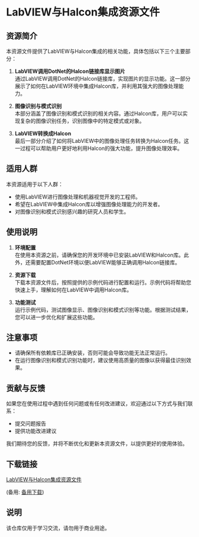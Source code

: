 # LabVIEW与Halcon集成资源文件

## 资源简介

本资源文件提供了LabVIEW与Halcon集成的相关功能，具体包括以下三个主要部分：

1. **LabVIEW调用DotNet的Halcon链接库显示图片**  
   通过LabVIEW调用DotNet的Halcon链接库，实现图片的显示功能。这一部分展示了如何在LabVIEW环境中集成Halcon库，并利用其强大的图像处理能力。

2. **图像识别与模式识别**  
   本部分涵盖了图像识别和模式识别的相关内容。通过Halcon库，用户可以实现复杂的图像识别任务，识别图像中的特定模式或对象。

3. **LabVIEW转换成Halcon**  
   最后一部分介绍了如何将LabVIEW中的图像处理任务转换为Halcon任务。这一过程可以帮助用户更好地利用Halcon的强大功能，提升图像处理效率。

## 适用人群

本资源适用于以下人群：

- 使用LabVIEW进行图像处理和机器视觉开发的工程师。
- 希望在LabVIEW中集成Halcon库以增强图像处理能力的开发者。
- 对图像识别和模式识别感兴趣的研究人员和学生。

## 使用说明

1. **环境配置**  
   在使用本资源之前，请确保您的开发环境中已安装LabVIEW和Halcon库。此外，还需要配置DotNet环境以便LabVIEW能够正确调用Halcon链接库。

2. **资源下载**  
   下载本资源文件后，按照提供的示例代码进行配置和运行。示例代码将帮助您快速上手，理解如何在LabVIEW中调用Halcon库。

3. **功能测试**  
   运行示例代码，测试图像显示、图像识别和模式识别等功能。根据测试结果，您可以进一步优化和扩展这些功能。

## 注意事项

- 请确保所有依赖库已正确安装，否则可能会导致功能无法正常运行。
- 在运行图像识别和模式识别功能时，建议使用高质量的图像以获得最佳识别效果。

## 贡献与反馈

如果您在使用过程中遇到任何问题或有任何改进建议，欢迎通过以下方式与我们联系：

- 提交问题报告
- 提供功能改进建议

我们期待您的反馈，并将不断优化和更新本资源文件，以提供更好的使用体验。

## 下载链接
[LabVIEW与Halcon集成资源文件](https://pan.quark.cn/s/5e446f420e43) 

(备用: [备用下载](https://pan.baidu.com/s/1cfAoAQNHLVmtdU8hBN22rw?pwd=1234))

## 说明

该仓库仅用于学习交流，请勿用于商业用途。
